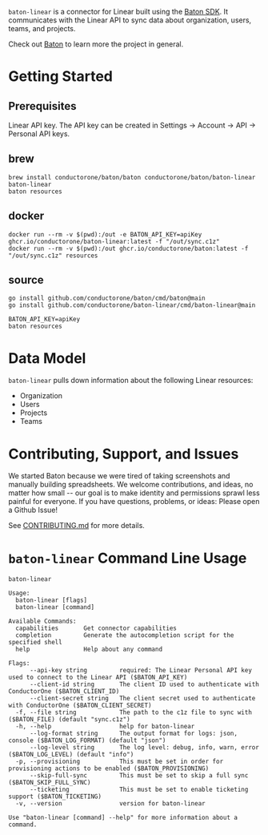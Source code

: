 `baton-linear` is a connector for Linear built using the [Baton SDK](https://github.com/conductorone/baton-sdk). It communicates with the Linear API to sync data about organization, users, teams, and projects.

Check out [Baton](https://github.com/conductorone/baton) to learn more the project in general.

# Getting Started

## Prerequisites

Linear API key. 
The API key can be created in Settings -> Account -> API -> Personal API keys. 

## brew

```
brew install conductorone/baton/baton conductorone/baton/baton-linear
baton-linear
baton resources
```

## docker

```
docker run --rm -v $(pwd):/out -e BATON_API_KEY=apiKey ghcr.io/conductorone/baton-linear:latest -f "/out/sync.c1z"
docker run --rm -v $(pwd):/out ghcr.io/conductorone/baton:latest -f "/out/sync.c1z" resources
```

## source

```
go install github.com/conductorone/baton/cmd/baton@main
go install github.com/conductorone/baton-linear/cmd/baton-linear@main

BATON_API_KEY=apiKey
baton resources
```

# Data Model

`baton-linear` pulls down information about the following Linear resources:
- Organization
- Users
- Projects
- Teams

# Contributing, Support, and Issues

We started Baton because we were tired of taking screenshots and manually building spreadsheets. We welcome contributions, and ideas, no matter how small -- our goal is to make identity and permissions sprawl less painful for everyone. If you have questions, problems, or ideas: Please open a Github Issue!

See [CONTRIBUTING.md](https://github.com/ConductorOne/baton/blob/main/CONTRIBUTING.md) for more details.

# `baton-linear` Command Line Usage

```
baton-linear

Usage:
  baton-linear [flags]
  baton-linear [command]

Available Commands:
  capabilities       Get connector capabilities
  completion         Generate the autocompletion script for the specified shell
  help               Help about any command

Flags:
      --api-key string         required: The Linear Personal API key used to connect to the Linear API ($BATON_API_KEY)
      --client-id string       The client ID used to authenticate with ConductorOne ($BATON_CLIENT_ID)
      --client-secret string   The client secret used to authenticate with ConductorOne ($BATON_CLIENT_SECRET)
  -f, --file string            The path to the c1z file to sync with ($BATON_FILE) (default "sync.c1z")
  -h, --help                   help for baton-linear
      --log-format string      The output format for logs: json, console ($BATON_LOG_FORMAT) (default "json")
      --log-level string       The log level: debug, info, warn, error ($BATON_LOG_LEVEL) (default "info")
  -p, --provisioning           This must be set in order for provisioning actions to be enabled ($BATON_PROVISIONING)
      --skip-full-sync         This must be set to skip a full sync ($BATON_SKIP_FULL_SYNC)
      --ticketing              This must be set to enable ticketing support ($BATON_TICKETING)
  -v, --version                version for baton-linear

Use "baton-linear [command] --help" for more information about a command.

```
